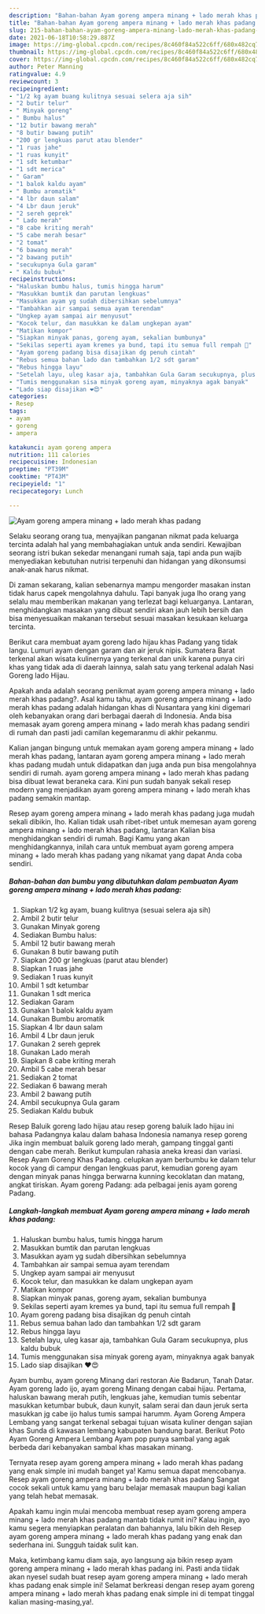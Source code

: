 ```yaml
---
description: "Bahan-bahan Ayam goreng ampera minang + lado merah khas padang yang nikmat Untuk Jualan"
title: "Bahan-bahan Ayam goreng ampera minang + lado merah khas padang yang nikmat Untuk Jualan"
slug: 215-bahan-bahan-ayam-goreng-ampera-minang-lado-merah-khas-padang-yang-nikmat-untuk-jualan
date: 2021-06-18T10:58:29.887Z
image: https://img-global.cpcdn.com/recipes/8c460f84a522c6ff/680x482cq70/ayam-goreng-ampera-minang-lado-merah-khas-padang-foto-resep-utama.jpg
thumbnail: https://img-global.cpcdn.com/recipes/8c460f84a522c6ff/680x482cq70/ayam-goreng-ampera-minang-lado-merah-khas-padang-foto-resep-utama.jpg
cover: https://img-global.cpcdn.com/recipes/8c460f84a522c6ff/680x482cq70/ayam-goreng-ampera-minang-lado-merah-khas-padang-foto-resep-utama.jpg
author: Peter Manning
ratingvalue: 4.9
reviewcount: 3
recipeingredient:
- "1/2 kg ayam buang kulitnya sesuai selera aja sih"
- "2 butir telur"
- " Minyak goreng"
- " Bumbu halus"
- "12 butir bawang merah"
- "8 butir bawang putih"
- "200 gr lengkuas parut atau blender"
- "1 ruas jahe"
- "1 ruas kunyit"
- "1 sdt ketumbar"
- "1 sdt merica"
- " Garam"
- "1 balok kaldu ayam"
- " Bumbu aromatik"
- "4 lbr daun salam"
- "4 Lbr daun jeruk"
- "2 sereh geprek"
- " Lado merah"
- "8 cabe kriting merah"
- "5 cabe merah besar"
- "2 tomat"
- "6 bawang merah"
- "2 bawang putih"
- "secukupnya Gula garam"
- " Kaldu bubuk"
recipeinstructions:
- "Haluskan bumbu halus, tumis hingga harum"
- "Masukkan bumtik dan parutan lengkuas"
- "Masukkan ayam yg sudah dibersihkan sebelumnya"
- "Tambahkan air sampai semua ayam terendam"
- "Ungkep ayam sampai air menyusut"
- "Kocok telur, dan masukkan ke dalam ungkepan ayam"
- "Matikan kompor"
- "Siapkan minyak panas, goreng ayam, sekalian bumbunya"
- "Sekilas seperti ayam kremes ya bund, tapi itu semua full rempah 🤭"
- "Ayam goreng padang bisa disajikan dg penuh cintah"
- "Rebus semua bahan lado dan tambahkan 1/2 sdt garam"
- "Rebus hingga layu"
- "Setelah layu, uleg kasar aja, tambahkan Gula Garam secukupnya, plus kaldu bubuk"
- "Tumis menggunakan sisa minyak goreng ayam, minyaknya agak banyak"
- "Lado siap disajikan ❤😍"
categories:
- Resep
tags:
- ayam
- goreng
- ampera

katakunci: ayam goreng ampera 
nutrition: 111 calories
recipecuisine: Indonesian
preptime: "PT39M"
cooktime: "PT43M"
recipeyield: "1"
recipecategory: Lunch

---
```



![Ayam goreng ampera minang + lado merah khas padang](https://img-global.cpcdn.com/recipes/8c460f84a522c6ff/680x482cq70/ayam-goreng-ampera-minang-lado-merah-khas-padang-foto-resep-utama.jpg)

Selaku seorang orang tua, menyajikan panganan nikmat pada keluarga tercinta adalah hal yang membahagiakan untuk anda sendiri. Kewajiban seorang istri bukan sekedar menangani rumah saja, tapi anda pun wajib menyediakan kebutuhan nutrisi terpenuhi dan hidangan yang dikonsumsi anak-anak harus nikmat.

Di zaman  sekarang, kalian sebenarnya mampu mengorder masakan instan tidak harus capek mengolahnya dahulu. Tapi banyak juga lho orang yang selalu mau memberikan makanan yang terlezat bagi keluarganya. Lantaran, menghidangkan masakan yang dibuat sendiri akan jauh lebih bersih dan bisa menyesuaikan makanan tersebut sesuai masakan kesukaan keluarga tercinta. 

Berikut cara membuat ayam goreng lado hijau khas Padang yang tidak langu. Lumuri ayam dengan garam dan air jeruk nipis. Sumatera Barat terkenal akan wisata kulinernya yang terkenal dan unik karena punya ciri khas yang tidak ada di daerah lainnya, salah satu yang terkenal adalah Nasi Goreng lado Hijau.

Apakah anda adalah seorang penikmat ayam goreng ampera minang + lado merah khas padang?. Asal kamu tahu, ayam goreng ampera minang + lado merah khas padang adalah hidangan khas di Nusantara yang kini digemari oleh kebanyakan orang dari berbagai daerah di Indonesia. Anda bisa memasak ayam goreng ampera minang + lado merah khas padang sendiri di rumah dan pasti jadi camilan kegemaranmu di akhir pekanmu.

Kalian jangan bingung untuk memakan ayam goreng ampera minang + lado merah khas padang, lantaran ayam goreng ampera minang + lado merah khas padang mudah untuk didapatkan dan juga anda pun bisa mengolahnya sendiri di rumah. ayam goreng ampera minang + lado merah khas padang bisa dibuat lewat beraneka cara. Kini pun sudah banyak sekali resep modern yang menjadikan ayam goreng ampera minang + lado merah khas padang semakin mantap.

Resep ayam goreng ampera minang + lado merah khas padang juga mudah sekali dibikin, lho. Kalian tidak usah ribet-ribet untuk memesan ayam goreng ampera minang + lado merah khas padang, lantaran Kalian bisa menghidangkan sendiri di rumah. Bagi Kamu yang akan menghidangkannya, inilah cara untuk membuat ayam goreng ampera minang + lado merah khas padang yang nikamat yang dapat Anda coba sendiri.

<!--inarticleads1-->

##### Bahan-bahan dan bumbu yang dibutuhkan dalam pembuatan Ayam goreng ampera minang + lado merah khas padang:

1. Siapkan 1/2 kg ayam, buang kulitnya (sesuai selera aja sih)
1. Ambil 2 butir telur
1. Gunakan  Minyak goreng
1. Sediakan  Bumbu halus:
1. Ambil 12 butir bawang merah
1. Gunakan 8 butir bawang putih
1. Siapkan 200 gr lengkuas (parut atau blender)
1. Siapkan 1 ruas jahe
1. Sediakan 1 ruas kunyit
1. Ambil 1 sdt ketumbar
1. Gunakan 1 sdt merica
1. Sediakan  Garam
1. Gunakan 1 balok kaldu ayam
1. Gunakan  Bumbu aromatik
1. Siapkan 4 lbr daun salam
1. Ambil 4 Lbr daun jeruk
1. Gunakan 2 sereh geprek
1. Gunakan  Lado merah
1. Siapkan 8 cabe kriting merah
1. Ambil 5 cabe merah besar
1. Sediakan 2 tomat
1. Sediakan 6 bawang merah
1. Ambil 2 bawang putih
1. Ambil secukupnya Gula garam
1. Sediakan  Kaldu bubuk


Resep Baluik goreng lado hijau atau resep goreng baluik lado hijau ini bahasa Padangnya kalau dalam bahasa Indonesia namanya resep goreng Jika ingin membuat baluik goreng lado merah, gampang tinggal ganti dengan cabe merah. Berikut kumpulan rahasia aneka kreasi dan variasi. Resep Ayam Goreng Khas Padang. celupkan ayam berbumbu ke dalam telur kocok yang di campur dengan lengkuas parut, kemudian goreng ayam dengan minyak panas hingga berwarna kunning kecoklatan dan matang, angkat tiriskan. Ayam goreng Padang: ada pelbagai jenis ayam goreng Padang. 

<!--inarticleads2-->

##### Langkah-langkah membuat Ayam goreng ampera minang + lado merah khas padang:

1. Haluskan bumbu halus, tumis hingga harum
1. Masukkan bumtik dan parutan lengkuas
1. Masukkan ayam yg sudah dibersihkan sebelumnya
1. Tambahkan air sampai semua ayam terendam
1. Ungkep ayam sampai air menyusut
1. Kocok telur, dan masukkan ke dalam ungkepan ayam
1. Matikan kompor
1. Siapkan minyak panas, goreng ayam, sekalian bumbunya
1. Sekilas seperti ayam kremes ya bund, tapi itu semua full rempah 🤭
1. Ayam goreng padang bisa disajikan dg penuh cintah
1. Rebus semua bahan lado dan tambahkan 1/2 sdt garam
1. Rebus hingga layu
1. Setelah layu, uleg kasar aja, tambahkan Gula Garam secukupnya, plus kaldu bubuk
1. Tumis menggunakan sisa minyak goreng ayam, minyaknya agak banyak
1. Lado siap disajikan ❤😍


Ayam bumbu, ayam goreng Minang dari restoran Aie Badarun, Tanah Datar. Ayam goreng lado ijo, ayam goreng Minang dengan cabai hijau. Pertama, haluskan bawang merah putih, lengkuas jahe, kemudian tumis sebentar masukkan ketumbar bubuk, daun kunyit, salam serai dan daun jeruk serta masukkan jg cabe ijo halus tumis sampai harumm. Ayam Goreng Ampera Lembang yang sangat terkenal sebagai tujuan wisata kuliner dengan sajian khas Sunda di kawasan lembang kabupaten bandung barat. Berikut Poto Ayam Goreng Ampera Lembang Ayam pop punya sambal yang agak berbeda dari kebanyakan sambal khas masakan minang. 

Ternyata resep ayam goreng ampera minang + lado merah khas padang yang enak simple ini mudah banget ya! Kamu semua dapat mencobanya. Resep ayam goreng ampera minang + lado merah khas padang Sangat cocok sekali untuk kamu yang baru belajar memasak maupun bagi kalian yang telah hebat memasak.

Apakah kamu ingin mulai mencoba membuat resep ayam goreng ampera minang + lado merah khas padang mantab tidak rumit ini? Kalau ingin, ayo kamu segera menyiapkan peralatan dan bahannya, lalu bikin deh Resep ayam goreng ampera minang + lado merah khas padang yang enak dan sederhana ini. Sungguh taidak sulit kan. 

Maka, ketimbang kamu diam saja, ayo langsung aja bikin resep ayam goreng ampera minang + lado merah khas padang ini. Pasti anda tiidak akan nyesel sudah buat resep ayam goreng ampera minang + lado merah khas padang enak simple ini! Selamat berkreasi dengan resep ayam goreng ampera minang + lado merah khas padang enak simple ini di tempat tinggal kalian masing-masing,ya!.

